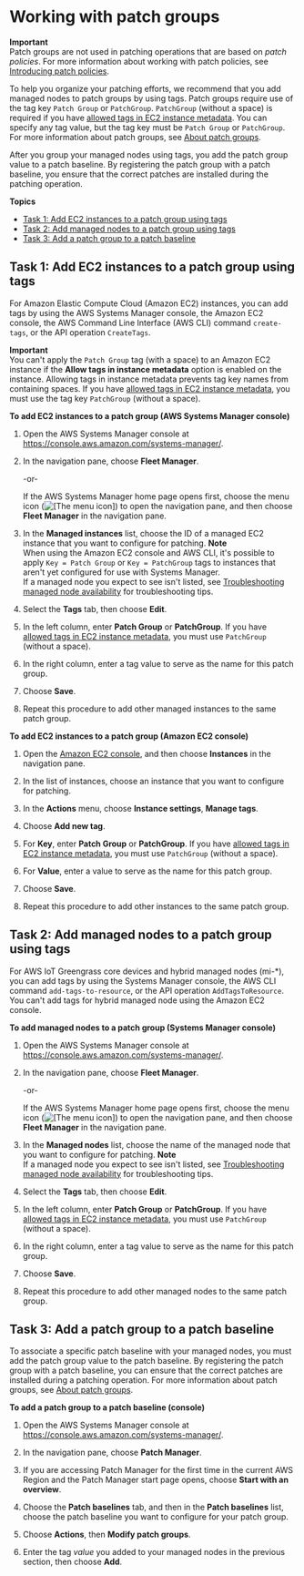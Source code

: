 # Working with patch groups<a name="sysman-patch-group-tagging"></a>

**Important**  
Patch groups are not used in patching operations that are based on *patch policies*\. For more information about working with patch policies, see [Introducing patch policies](patch-policies-about.md)\.

To help you organize your patching efforts, we recommend that you add managed nodes to patch groups by using tags\. Patch groups require use of the tag key `Patch Group` or `PatchGroup`\. `PatchGroup` \(without a space\) is required if you have [allowed tags in EC2 instance metadata](https://docs.aws.amazon.com/AWSEC2/latest/UserGuide/Using_Tags.html#allow-access-to-tags-in-IMDS)\. You can specify any tag value, but the tag key must be `Patch Group` or `PatchGroup`\. For more information about patch groups, see [About patch groups](sysman-patch-patchgroups.md)\.

After you group your managed nodes using tags, you add the patch group value to a patch baseline\. By registering the patch group with a patch baseline, you ensure that the correct patches are installed during the patching operation\. 

**Topics**
+ [Task 1: Add EC2 instances to a patch group using tags](#sysman-patch-group-tagging-ec2)
+ [Task 2: Add managed nodes to a patch group using tags](#sysman-patch-group-tagging-managed)
+ [Task 3: Add a patch group to a patch baseline](#sysman-patch-group-patchbaseline)

## Task 1: Add EC2 instances to a patch group using tags<a name="sysman-patch-group-tagging-ec2"></a>

For Amazon Elastic Compute Cloud \(Amazon EC2\) instances, you can add tags by using the AWS Systems Manager console, the Amazon EC2 console, the AWS Command Line Interface \(AWS CLI\) command `create-tags`, or the API operation `CreateTags`\.

**Important**  
You can't apply the `Patch Group` tag \(with a space\) to an Amazon EC2 instance if the **Allow tags in instance metadata** option is enabled on the instance\. Allowing tags in instance metadata prevents tag key names from containing spaces\. If you have [allowed tags in EC2 instance metadata](https://docs.aws.amazon.com/AWSEC2/latest/UserGuide/Using_Tags.html#allow-access-to-tags-in-IMDS), you must use the tag key `PatchGroup` \(without a space\)\.

**To add EC2 instances to a patch group \(AWS Systems Manager console\)**

1. Open the AWS Systems Manager console at [https://console\.aws\.amazon\.com/systems\-manager/](https://console.aws.amazon.com/systems-manager/)\.

1. In the navigation pane, choose **Fleet Manager**\.

   \-or\-

   If the AWS Systems Manager home page opens first, choose the menu icon \(![\[The menu icon\]](http://docs.aws.amazon.com/systems-manager/latest/userguide/images/menu-icon-small.png)\) to open the navigation pane, and then choose **Fleet Manager** in the navigation pane\.

1. In the **Managed instances** list, choose the ID of a managed EC2 instance that you want to configure for patching\.
**Note**  
When using the Amazon EC2 console and AWS CLI, it's possible to apply `Key = Patch Group` or `Key = PatchGroup` tags to instances that aren't yet configured for use with Systems Manager\.  
If a managed node you expect to see isn't listed, see [Troubleshooting managed node availability](troubleshooting-managed-instances.md) for troubleshooting tips\.

1. Select the **Tags** tab, then choose **Edit**\.

1. In the left column, enter **Patch Group** or **PatchGroup**\. If you have [allowed tags in EC2 instance metadata](https://docs.aws.amazon.com/AWSEC2/latest/UserGuide/Using_Tags.html#allow-access-to-tags-in-IMDS), you must use `PatchGroup` \(without a space\)\.

1. In the right column, enter a tag value to serve as the name for this patch group\.

1. Choose **Save**\.

1. Repeat this procedure to add other managed instances to the same patch group\.

**To add EC2 instances to a patch group \(Amazon EC2 console\)**

1. Open the [Amazon EC2 console](https://console.aws.amazon.com/ec2/), and then choose **Instances** in the navigation pane\. 

1. In the list of instances, choose an instance that you want to configure for patching\.

1. In the **Actions** menu, choose **Instance settings**, **Manage tags**\.

1. Choose **Add new tag**\.

1. For **Key**, enter **Patch Group** or **PatchGroup**\. If you have [allowed tags in EC2 instance metadata](https://docs.aws.amazon.com/AWSEC2/latest/UserGuide/Using_Tags.html#allow-access-to-tags-in-IMDS), you must use `PatchGroup` \(without a space\)\.

1. For **Value**, enter a value to serve as the name for this patch group\.

1. Choose **Save**\.

1. Repeat this procedure to add other instances to the same patch group\.

## Task 2: Add managed nodes to a patch group using tags<a name="sysman-patch-group-tagging-managed"></a>

For AWS IoT Greengrass core devices and hybrid managed nodes \(mi\-\*\), you can add tags by using the Systems Manager console, the AWS CLI command `add-tags-to-resource`, or the API operation `AddTagsToResource`\. You can't add tags for hybrid managed node using the Amazon EC2 console\.

**To add managed nodes to a patch group \(Systems Manager console\)**

1. Open the AWS Systems Manager console at [https://console\.aws\.amazon\.com/systems\-manager/](https://console.aws.amazon.com/systems-manager/)\.

1. In the navigation pane, choose **Fleet Manager**\.

   \-or\-

   If the AWS Systems Manager home page opens first, choose the menu icon \(![\[The menu icon\]](http://docs.aws.amazon.com/systems-manager/latest/userguide/images/menu-icon-small.png)\) to open the navigation pane, and then choose **Fleet Manager** in the navigation pane\.

1. In the **Managed nodes** list, choose the name of the managed node that you want to configure for patching\.
**Note**  
If a managed node you expect to see isn't listed, see [Troubleshooting managed node availability](troubleshooting-managed-instances.md) for troubleshooting tips\.

1. Select the **Tags** tab, then choose **Edit**\.

1. In the left column, enter **Patch Group** or **PatchGroup**\. If you have [allowed tags in EC2 instance metadata](https://docs.aws.amazon.com/AWSEC2/latest/UserGuide/Using_Tags.html#allow-access-to-tags-in-IMDS), you must use `PatchGroup` \(without a space\)\.

1. In the right column, enter a tag value to serve as the name for this patch group\.

1. Choose **Save**\.

1. Repeat this procedure to add other managed nodes to the same patch group\.

## Task 3: Add a patch group to a patch baseline<a name="sysman-patch-group-patchbaseline"></a>

To associate a specific patch baseline with your managed nodes, you must add the patch group value to the patch baseline\. By registering the patch group with a patch baseline, you can ensure that the correct patches are installed during a patching operation\. For more information about patch groups, see [About patch groups](sysman-patch-patchgroups.md)\.

**To add a patch group to a patch baseline \(console\)**

1. Open the AWS Systems Manager console at [https://console\.aws\.amazon\.com/systems\-manager/](https://console.aws.amazon.com/systems-manager/)\.

1. In the navigation pane, choose **Patch Manager**\.

1. If you are accessing Patch Manager for the first time in the current AWS Region and the Patch Manager start page opens, choose **Start with an overview**\.

1. Choose the **Patch baselines** tab, and then in the **Patch baselines** list, choose the patch baseline you want to configure for your patch group\.

1. Choose **Actions**, then **Modify patch groups**\.

1. Enter the tag *value* you added to your managed nodes in the previous section, then choose **Add**\.